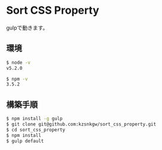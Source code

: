 # Sort CSS Property

gulpで動きます。

## 環境

```bash
$ node -v
v5.2.0

$ npm -v
3.5.2
```

## 構築手順

```bash
$ npm install -g gulp
$ git clone git@github.com:kzsnkgw/sort_css_property.git
$ cd sort_css_property
$ npm install
$ gulp default
```